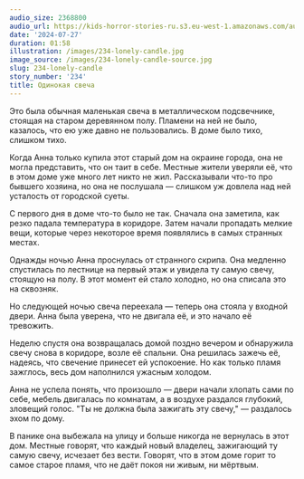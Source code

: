 ```yaml
---
audio_size: 2368800
audio_url: https://kids-horror-stories-ru.s3.eu-west-1.amazonaws.com/audio/234-lonely-candle.mp3
date: '2024-07-27'
duration: 01:58
illustration: /images/234-lonely-candle.jpg
image_source: /images/234-lonely-candle-source.jpg
slug: 234-lonely-candle
story_number: '234'
title: Одинокая свеча
---
```


Это была обычная маленькая свеча в металлическом подсвечнике, стоящая на старом деревянном полу. Пламени на ней не было, казалось, что ею уже давно не пользовались. В доме было тихо, слишком тихо.

Когда Анна только купила этот старый дом на окраине города, она не могла представить, что он таит в себе. Местные жители уверяли её, что в этом доме уже много лет никто не жил. Рассказывали что-то про бывшего хозяина, но она не послушала — слишком уж довлела над ней усталость от городской суеты.

С первого дня в доме что-то было не так. Сначала она заметила, как резко падала температура в коридоре. Затем начали пропадать мелкие вещи, которые через некоторое время появлялись в самых странных местах.

Однажды ночью Анна проснулась от странного скрипа. Она медленно спустилась по лестнице на первый этаж и увидела ту самую свечу, стоящую на полу. В этот момент ей стало холодно, но она списала это на сквозняк.

Но следующей ночью свеча переехала — теперь она стояла у входной двери. Анна была уверена, что не двигала её, и это начало её тревожить. 

Неделю спустя она возвращалась домой поздно вечером и обнаружила свечу снова в коридоре, возле её спальни. Она решилась зажечь её, надеясь, что свечение принесет ей успокоение. Но как только пламя зажглось, весь дом наполнился ужасным холодом.

Анна не успела понять, что произошло — двери начали хлопать сами по себе, мебель двигалась по комнатам, а в воздухе раздался глубокий, зловещий голос. "Ты не должна была зажигать эту свечу," — раздалось эхом по дому.

В панике она выбежала на улицу и больше никогда не вернулась в этот дом. Местные говорят, что каждый новый владелец, зажигающий ту самую свечу, исчезает без вести. Говорят, что в этом доме горит то самое старое пламя, что не даёт покоя ни живым, ни мёртвым.